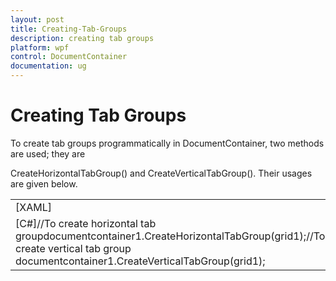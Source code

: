 ```yaml
---
layout: post
title: Creating-Tab-Groups
description: creating tab groups
platform: wpf
control: DocumentContainer
documentation: ug
---
```


# Creating Tab Groups

To create tab groups programmatically in DocumentContainer, two methods are used; they are 

CreateHorizontalTabGroup() and CreateVerticalTabGroup(). Their usages are given below.



<table>
<tr>
<td>
[XAML]<syncfusion:DocumentContainer  Name="documentcontainer1" Mode="TDI">            <Grid Name="grid1"/>            <Grid Name="grid2"/>        </syncfusion:DocumentContainer></td></tr>
<tr>
<td>
[C#]//To create horizontal tab groupdocumentcontainer1.CreateHorizontalTabGroup(grid1);//To create vertical tab group  documentcontainer1.CreateVerticalTabGroup(grid1);</td></tr>
</table>



